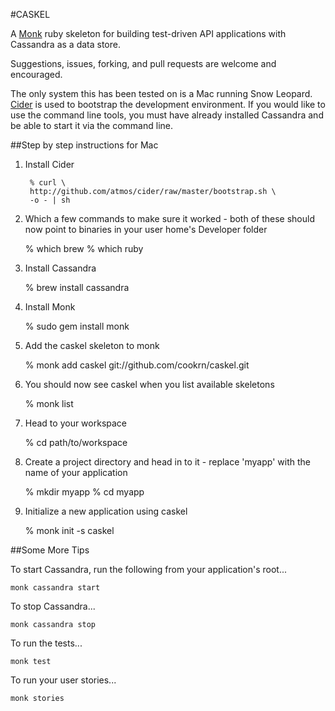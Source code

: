 #CASKEL

A [Monk](http://monkrb.com/) ruby skeleton for building test-driven API applications with Cassandra as a data store.

Suggestions, issues, forking, and pull requests are welcome and encouraged.

The only system this has been tested on is a Mac running Snow Leopard. [Cider](http://www.atmos.org/cider/) is used to bootstrap the development environment. If you would like to use the command line tools, you must have already installed Cassandra and be able to start it via the command line.

##Step by step instructions for Mac

1. Install Cider

		% curl \
	   	http://github.com/atmos/cider/raw/master/bootstrap.sh \
	   	-o - | sh
	
2. Which a few commands to make sure it worked - both of these should now point to binaries in your user home's Developer folder

	% which brew
	% which ruby

3. Install Cassandra

	% brew install cassandra
	
4. Install Monk

	% sudo gem install monk
	
5. Add the caskel skeleton to monk

	% monk add caskel git://github.com/cookrn/caskel.git
	
6. You should now see caskel when you list available skeletons

	% monk list
	
7. Head to your workspace

	% cd path/to/workspace
	
8. Create a project directory and head in to it - replace 'myapp' with the name of your application

	% mkdir myapp
	% cd myapp
	
9. Initialize a new application using caskel

	% monk init -s caskel
	
##Some More Tips

To start Cassandra, run the following from your application's root...

	monk cassandra start
	
To stop Cassandra...

	monk cassandra stop
	
To run the tests...

	monk test
	
To run your user stories...

	monk stories